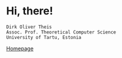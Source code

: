 # Hi, there!
    Dirk Oliver Theis
    Assoc. Prof. Theoretical Computer Science
    University of Tartu, Estonia
[Homepage](https://quantum-computing.ut.ee/?page_id=292)

